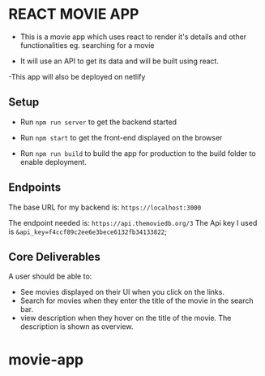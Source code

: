 # REACT MOVIE APP
- This is a movie app which uses react to render it's details and other functionalities eg. searching for
a movie

- It will use an API to get its data and will be built using react.

-This app will also be deployed on netlify


## Setup
- Run `npm run server` to get the backend started

- Run `npm start` to get the front-end displayed on the browser

- Run `npm run build` to build the app for production to the build folder to enable deployment.

## Endpoints

The base URL for my backend is: `https://localhost:3000`

The endpoint needed is: `https://api.themoviedb.org/3`
The Api key I used is `&api_key=f4ccf89c2ee6e3bece6132fb34133822`;

## Core Deliverables

A user should be able to:

- See movies displayed on their UI when you click on the links.
- Search for movies when they enter the title of the movie in the search bar.
- view description when they hover on the title of the movie. The description is shown as overview.
# movie-app

